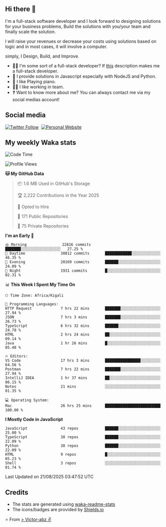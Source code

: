 ## Hi there 👋
I'm a full-stack software developer and I look forward to designing solutions for your business problems, Build the solutions with you/your team and finally scale the solution.

I will raise your revenues or decrease your costs using solutions based on logic and in most cases, it will involve a computer.

simply, I Design, Build, and Improve.

- 👨‍💻 I'm some sort of a full-stack developer? If [this](https://www.w3schools.com/whatis/whatis_fullstack.asp) description makes me a full-stack developer.
- 🌱 I provide solutions in Javascript especially with NodeJS and Python. 
- 🎹 I like Playing piano.
- 👯‍♀️ I like working in team.
- ❓ Want to know more about me? You can always contact me via my social medias account!

## Social media
[![Twitter Follow](https://img.shields.io/twitter/follow/vicky_abz?color=%231DA1F2&label=Twitter&style=for-the-badge&logo=twitter&logoColor=ffffff)](https://twitter.com/vicky_abz)
‎‎ [![Personal Website](https://img.shields.io/static/v1?label=visit&message=victor-abz.com&color=%235F021F&style=for-the-badge)](https://victor-abz.com/)

## My weekly Waka stats
<!--START_SECTION:waka-->
![Code Time](http://img.shields.io/badge/Code%20Time-1%2C990%20hrs%2051%20mins-blue)

![Profile Views](http://img.shields.io/badge/Profile%20Views-0-blue)

**🐱 My GitHub Data** 

> 📦 1.6 MB Used in GitHub's Storage 
 > 
> 🏆 2,222 Contributions in the Year 2025
 > 
> 💼 Opted to Hire
 > 
> 📜 171 Public Repositories 
 > 
> 🔑 75 Private Repositories 
 > 
**I'm an Early 🐤** 

```text
🌞 Morning                22816 commits       ███████░░░░░░░░░░░░░░░░░░   27.25 % 
🌆 Daytime                38812 commits       ████████████░░░░░░░░░░░░░   46.35 % 
🌃 Evening                20169 commits       ██████░░░░░░░░░░░░░░░░░░░   24.09 % 
🌙 Night                  1931 commits        █░░░░░░░░░░░░░░░░░░░░░░░░   02.31 % 
```


📊 **This Week I Spent My Time On** 

```text
🕑︎ Time Zone: Africa/Kigali

💬 Programming Languages: 
HTTP Request             7 hrs 22 mins       ███████░░░░░░░░░░░░░░░░░░   27.94 % 
JSON                     7 hrs 3 mins        ███████░░░░░░░░░░░░░░░░░░   26.73 % 
TypeScript               6 hrs 32 mins       ██████░░░░░░░░░░░░░░░░░░░   24.78 % 
HTML                     2 hrs 24 mins       ██░░░░░░░░░░░░░░░░░░░░░░░   09.14 % 
Java                     1 hr 26 mins        █░░░░░░░░░░░░░░░░░░░░░░░░   05.48 % 

🔥 Editors: 
VS Code                  17 hrs 3 mins       ████████████████░░░░░░░░░   64.56 % 
Postman                  7 hrs 22 mins       ███████░░░░░░░░░░░░░░░░░░   27.94 % 
IntelliJ IDEA            1 hr 37 mins        ██░░░░░░░░░░░░░░░░░░░░░░░   06.15 % 
Notes                    21 mins             ░░░░░░░░░░░░░░░░░░░░░░░░░   01.35 % 

💻 Operating System: 
Mac                      26 hrs 25 mins      █████████████████████████   100.00 % 
```

**I Mostly Code in JavaScript** 

```text
JavaScript               43 repos            ██████░░░░░░░░░░░░░░░░░░░   25.00 % 
TypeScript               38 repos            ██████░░░░░░░░░░░░░░░░░░░   22.09 % 
Python                   38 repos            ██████░░░░░░░░░░░░░░░░░░░   22.09 % 
HTML                     9 repos             █░░░░░░░░░░░░░░░░░░░░░░░░   05.23 % 
Shell                    3 repos             ░░░░░░░░░░░░░░░░░░░░░░░░░   01.74 % 
```




 Last Updated on 21/08/2025 03:47:52 UTC
<!--END_SECTION:waka-->

## Credits
- The stats are generated using [waka-readme-stats](https://github.com/anmol098/waka-readme-stats)
- The icons/badges are provided by [Shields.io](https://shields.io/)

⭐️ From [> Victor-abz ✌](https://victor-abz.com/)
